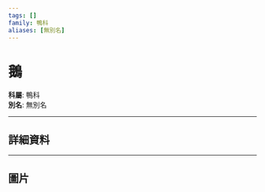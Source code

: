 ```yaml
---
tags: []
family: 鴨科
aliases: [無別名]
---
```


# 鵝

**科屬**: 鴨科  
**別名**: 無別名  

---

## 詳細資料


---

## 圖片
